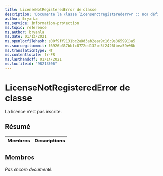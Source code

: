 ```yaml
---
title: LicenseNotRegisteredError de classe
description: 'Documente la classe licensenotregisterederror :: non définie du kit de développement logiciel (SDK) Microsoft Information Protection (MIP).'
author: BryanLa
ms.service: information-protection
ms.topic: reference
ms.author: bryanla
ms.date: 01/13/2021
ms.openlocfilehash: e00f9ff2131bc2a8d3ab2eea9c16c9e8659913a5
ms.sourcegitcommit: 76926b357bbfc8772ed132ce5f2426fbea59e98b
ms.translationtype: MT
ms.contentlocale: fr-FR
ms.lasthandoff: 01/14/2021
ms.locfileid: "98213706"
---
```

# <a name="class-licensenotregisterederror"></a>LicenseNotRegisteredError de classe 
La licence n’est pas inscrite.
  
## <a name="summary"></a>Résumé
 Membres                        | Descriptions                                
--------------------------------|---------------------------------------------
  
## <a name="members"></a>Membres
_Pas encore documenté._

